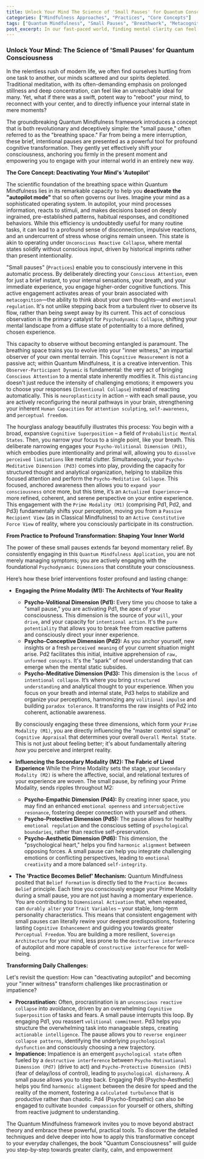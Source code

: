 ```yaml
---
title: Unlock Your Mind The Science of 'Small Pauses' for Quantum Consciousness
categories: ["Mindfulness Approaches", "Practices", "Core Concepts"]
tags: ["Quantum Mindfulness", "Small Pauses", "Breathwork", "Metacognition", "Emotional Regulation", "Neuroplasticity", "Observer-Participant Dynamic", "Psychodynamic Collapse", "Cognitive Superposition", "Psycho-Meditative Dimension", "Psycho-Volitional Dimension", "Conscious Attention"]
post_excerpt: In our fast-paced world, finding mental clarity can feel elusive. This post explores the revolutionary concept of "small pauses" within the Quantum Mindfulness framework, revealing how these brief, intentional breaks can deactivate mental autopilot and cultivate your inner witness. Learn how to actively shape your internal reality through psychodynamic collapse, fostering profound cognitive and emotional transformation.
---
```


### Unlock Your Mind: The Science of 'Small Pauses' for Quantum Consciousness

In the relentless rush of modern life, we often find ourselves hurtling from one task to another, our minds scattered and our spirits depleted. Traditional meditation, with its often-demanding emphasis on prolonged stillness and deep concentration, can feel like an unreachable ideal for many. Yet, what if there was a swift, potent way to "reboot" your mind, to reconnect with your center, and to directly influence your internal state in mere moments?

The groundbreaking Quantum Mindfulness framework introduces a concept that is both revolutionary and deceptively simple: the "small pause," often referred to as the "breathing space." Far from being a mere interruption, these brief, intentional pauses are presented as a powerful tool for profound cognitive transformation. They gently yet effectively shift your consciousness, anchoring you firmly in the present moment and empowering you to engage with your internal world in an entirely new way.

**The Core Concept: Deactivating Your Mind's 'Autopilot'**

The scientific foundation of the breathing space within Quantum Mindfulness lies in its remarkable capacity to help you **deactivate the "autopilot mode"** that so often governs our lives. Imagine your mind as a sophisticated operating system. In autopilot, your mind processes information, reacts to stimuli, and makes decisions based on deeply ingrained, pre-established patterns, habitual responses, and conditioned behaviors. While this efficiency is undoubtedly useful for many routine tasks, it can lead to a profound sense of disconnection, impulsive reactions, and an undercurrent of stress whose origins remain unseen. This state is akin to operating under `Unconscious Reactive Collapse`, where mental states solidify without conscious input, driven by historical imprints rather than present intentionality.

"Small pauses" (`Practices`) enable you to consciously intervene in this automatic process. By deliberately directing your `Conscious Attention`, even for just a brief instant, to your internal sensations, your breath, and your immediate experience, you engage higher-order cognitive functions. This active engagement activates areas of your brain associated with `metacognition`—the ability to think about your own thoughts—and `emotional regulation`. It's not unlike stepping back from a turbulent river to observe its flow, rather than being swept away by its current. This act of conscious observation is the primary catalyst for `Psychodynamic Collapse`, shifting your mental landscape from a diffuse state of potentiality to a more defined, chosen experience.

This capacity to observe without becoming entangled is paramount. The breathing space trains you to evolve into your "inner witness," an impartial observer of your own mental terrain. This `Cognitive Measurement` is not a passive act; within Quantum Mindfulness, it is a creative intervention. This `Observer-Participant Dynamic` is fundamental: the very act of bringing `Conscious Attention` to a mental state inherently modifies it. This `distancing` doesn't just reduce the intensity of challenging emotions; it empowers you to choose your responses (`Intentional Collapse`) instead of reacting automatically. This is `neuroplasticity` in action – with each small pause, you are actively reconfiguring the neural pathways in your brain, strengthening your inherent `Human Capacities` for `attention sculpting`, `self-awareness`, and `perceptual freedom`.

The hourglass analogy beautifully illustrates this process: You begin with a broad, expansive `Cognitive Superposition` – a field of `Probabilistic Mental States`. Then, you narrow your focus to a single point, like your breath. This deliberate narrowing engages your `Psycho-Volitional Dimension (Pd1)`, which embodies pure intentionality and primal will, allowing you to `dissolve perceived limitations` like mental clutter. Simultaneously, your `Psycho-Meditative Dimension (Pd3)` comes into play, providing the capacity for structured thought and analytical organization, helping to stabilize this focused attention and perform the `Psycho-Meditative Collapse`. This focused, anchored awareness then allows you to `expand your consciousness` once more, but this time, it’s an `Actualized Experience`—a more refined, coherent, and serene perspective on your entire experience. This engagement with the `Prime Modality (M1)` (comprising Pd1, Pd2, and Pd3) fundamentally shifts your perception, moving you from a `Passive Recipient View` (as in Classical Mindfulness) to an `Active Constitutive Force View` of reality, where you consciously participate in its construction.

**From Practice to Profound Transformation: Shaping Your Inner World**

The power of these small pauses extends far beyond momentary relief. By consistently engaging in this `Quantum Mindfulness Application`, you are not merely managing symptoms; you are actively engaging with the foundational `Psychodynamic Dimensions` that constitute your consciousness.

Here’s how these brief interventions foster profound and lasting change:

*   **Engaging the Prime Modality (M1): The Architects of Your Reality**
    *   **Psycho-Volitional Dimension (Pd1):** Every time you choose to take a "small pause," you are activating Pd1, the apex of your consciousness. This dimension is the source of your `will`, your `drive`, and your capacity for `intentional action`. It's the `pure potentiality` that allows you to break free from reactive patterns and consciously direct your inner experience.
    *   **Psycho-Conceptive Dimension (Pd2):** As you anchor yourself, new insights or a fresh `perceived meaning` of your current situation might arise. Pd2 facilitates this initial, intuitive apprehension of `raw, unformed concepts`. It's the "spark" of novel understanding that can emerge when the mental static subsides.
    *   **Psycho-Meditative Dimension (Pd3):** This dimension is the `locus of intentional collapse`. It’s where you bring `structured understanding` and analytical thought to your experience. When you focus on your breath and internal state, Pd3 helps to stabilize and organize your perceptions, harmonizing any `volitional impulse` and building `paradox tolerance`. It transforms the raw insights of Pd2 into coherent, actionable awareness.

    By consciously engaging these three dimensions, which form your `Prime Modality (M1)`, you are directly influencing the "master control signal" or `Cognitive Appraisal` that determines your overall `Overall Mental State`. This is not just about feeling better; it's about fundamentally altering *how* you perceive and interpret reality.

*   **Influencing the Secondary Modality (M2): The Fabric of Lived Experience**
    While the Prime Modality sets the stage, your `Secondary Modality (M2)` is where the affective, social, and relational textures of your experience are woven. The small pause, by refining your Prime Modality, sends ripples throughout M2:
    *   **Psycho-Empathic Dimension (Pd4):** By creating inner space, you may find an enhanced `emotional openness` and `intersubjective resonance`, fostering deeper connection with yourself and others.
    *   **Psycho-Protective Dimension (Pd5):** The pause allows for healthy `emotional regulation` and the conscious setting of `psychological boundaries`, rather than reactive self-preservation.
    *   **Psycho-Aesthetic Dimension (Pd6):** This dimension, the "psychological heart," helps you find `harmonic alignment` between opposing forces. A small pause can help you integrate challenging emotions or conflicting perspectives, leading to `emotional creativity` and a more balanced `self-integrity`.

*   **The 'Practice Becomes Belief' Mechanism:**
    Quantum Mindfulness posited that `Belief Formation` is directly tied to the `Practice Becomes Belief` principle. Each time you consciously engage your Prime Modality during a small pause, you are not just having a momentary experience. You are contributing to `Dimensional Activation` that, when repeated, can `durably alter` your `Trait Variables` – your stable, long-term personality characteristics. This means that consistent engagement with small pauses can literally rewire your deepest predispositions, fostering lasting `Cognitive Enhancement` and guiding you towards greater `Perceptual Freedom`. You are building a more resilient, `Sovereign Architecture` for your mind, less prone to the `destructive interference` of autopilot and more capable of `constructive interference` for well-being.

**Transforming Daily Challenges:**

Let's revisit the question: How can "deactivating autopilot" and becoming your "inner witness" transform challenges like procrastination or impatience?

*   **Procrastination:** Often, procrastination is an `unconscious reactive collapse` into avoidance, driven by an overwhelming `Cognitive Superposition` of tasks and fears. A small pause interrupts this loop. By engaging Pd1, you reassert `volitional commitment`. Pd3 helps you structure the overwhelming task into manageable steps, creating `actionable intelligence`. The pause allows you to `reverse engineer collapse patterns`, identifying the underlying `psychological dysfunction` and consciously choosing a new trajectory.
*   **Impatience:** Impatience is an emergent `psychological state` often fueled by a `destructive interference` between `Psycho-Motivational Dimension (Pd7)` (drive to act) and `Psycho-Protective Dimension (Pd5)` (fear of delay/loss of control), leading to `psychological disharmony`. A small pause allows you to step back. Engaging Pd6 (Psycho-Aesthetic) helps you find `harmonic alignment` between the desire for speed and the reality of the moment, fostering a `calculated turbulence` that is productive rather than chaotic. Pd4 (Psycho-Empathic) can also be engaged to cultivate `bounded compassion` for yourself or others, shifting from reactive judgment to understanding.

The Quantum Mindfulness framework invites you to move beyond abstract theory and embrace these powerful, practical tools. To discover the detailed techniques and delve deeper into how to apply this transformative concept to your everyday challenges, the book "Quantum Consciousness" will guide you step-by-step towards greater clarity, calm, and empowerment